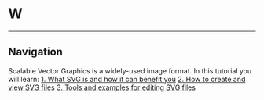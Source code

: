 # W


----

## Navigation
Scalable Vector Graphics is a widely-used image format.
In this tutorial you will learn:
[1. What SVG is and how it can benefit you](1Benefits.md)
[2. How to create and view SVG files](2Details.md)
[3. Tools and examples for editing SVG files](3Examples.md)
